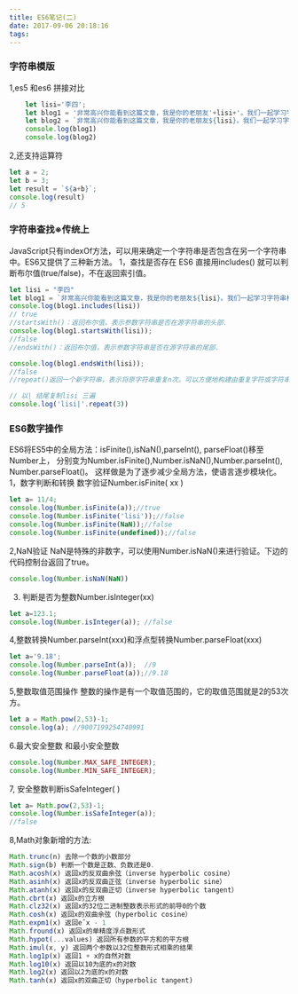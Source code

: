 ```yaml
---
title: ES6笔记(二)
date: 2017-09-06 20:18:16
tags:
---
```

### 字符串模版
1,es5 和es6 拼接对比
```javascript
    let lisi='李四';
    let blog1 = '非常高兴你能看到这篇文章，我是你的老朋友'+lisi+'。我们一起学习字符串模版。';
    let blog2 = `非常高兴你能看到这篇文章，我是你的老朋友${lisi}。我们一起学习字符串模版。`;
    console.log(blog1)
    console.log(blog2)
```
2,还支持运算符
```javascript
let a = 2;
let b = 3;
let result = `${a+b}`;
console.log(result)
// 5
```
### 字符串查找※传统上
JavaScript只有indexOf方法，可以用来确定一个字符串是否包含在另一个字符串中。ES6又提供了三种新方法。
1，查找是否存在
ES6 直接用includes() 就可以判断布尔值(true/false)，不在返回索引值。
```javascript
let lisi = "李四"
let blog1 = `非常高兴你能看到这篇文章，我是你的老朋友${lisi}。我们一起学习字符串模版。`;
console.log(blog1.includes(lisi))
// true
//startsWith()：返回布尔值，表示参数字符串是否在源字符串的头部.
console.log(blog1.startsWith(lisi));
//false
//endsWith()：返回布尔值，表示参数字符串是否在源字符串的尾部.

console.log(blog1.endsWith(lisi));
//false
//repeat()返回一个新字符串，表示将原字符串重复n次。可以方便地构建由重复字符或字符串构成的字符串：

// 以| 结尾复制lisi 三遍
console.log('lisi|'.repeat(3))
```
### ES6数字操作
ES6将ES5中的全局方法：isFinite(),isNaN(),parseInt(), parseFloat()移至Number上，
分别变为Number.isFinite(),Number.isNaN(),Number.parseInt(), Number.parseFloat()。
这样做是为了逐步减少全局方法，使语言逐步模块化。
1，数字判断和转换 数字验证Number.isFinite( xx )
```javascript
let a= 11/4;
console.log(Number.isFinite(a));//true
console.log(Number.isFinite('lisi'));//false
console.log(Number.isFinite(NaN));//false
console.log(Number.isFinite(undefined));//false
```
2,NaN验证
NaN是特殊的非数字，可以使用Number.isNaN()来进行验证。下边的代码控制台返回了true。
``` javascript
console.log(Number.isNaN(NaN))
```
3. 判断是否为整数Number.isInteger(xx)
```javascript
let a=123.1;
console.log(Number.isInteger(a)); //false
```
4,整数转换Number.parseInt(xxx)和浮点型转换Number.parseFloat(xxx)
```javascript
let a='9.18';
console.log(Number.parseInt(a));  //9
console.log(Number.parseFloat(a));//9.18
```
5,整数取值范围操作
整数的操作是有一个取值范围的，它的取值范围就是2的53次方。
```javascript
let a = Math.pow(2,53)-1;
console.log(a); //9007199254740991
```
6.最大安全整数 和最小安全整数
```javascript
console.log(Number.MAX_SAFE_INTEGER);
console.log(Number.MIN_SAFE_INTEGER);
```
7, 安全整数判断isSafeInteger( )
```javascript
let a= Math.pow(2,53)-1;
console.log(Number.isSafeInteger(a));
//false
```
8,Math对象新增的方法:
```javascript
Math.trunc(n) 去除一个数的小数部分
Math.sign(b) 判断一个数是正数、负数还是0.
Math.acosh(x) 返回x的反双曲余弦（inverse hyperbolic cosine）
Math.asinh(x) 返回x的反双曲正弦（inverse hyperbolic sine）
Math.atanh(x) 返回x的反双曲正切（inverse hyperbolic tangent）
Math.cbrt(x) 返回x的立方根
Math.clz32(x) 返回x的32位二进制整数表示形式的前导0的个数
Math.cosh(x) 返回x的双曲余弦（hyperbolic cosine）
Math.expm1(x) 返回eˆx - 1
Math.fround(x) 返回x的单精度浮点数形式
Math.hypot(...values) 返回所有参数的平方和的平方根
Math.imul(x, y) 返回两个参数以32位整数形式相乘的结果
Math.log1p(x) 返回1 + x的自然对数
Math.log10(x) 返回以10为底的x的对数
Math.log2(x) 返回以2为底的x的对数
Math.tanh(x) 返回x的双曲正切（hyperbolic tangent)
```
